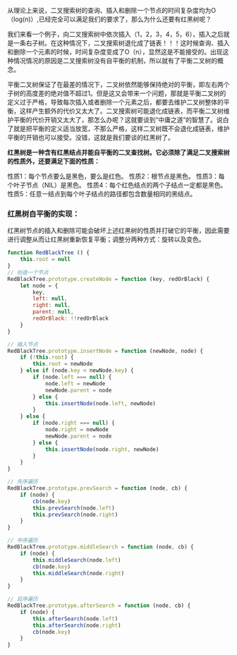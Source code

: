 从理论上来说，二叉搜索树的查询、插入和删除一个节点的时间复杂度均为O（log(n)）,已经完全可以满足我们的要求了，那么为什么还要有红黑树呢？

我们来看一个例子，向二叉搜索树中依次插入（1，2，3，4，5，6），插入之后就是一条右子树。在这种情况下，二叉搜索树退化成了链表！！！这时候查询、插入和删除一个元素的时候，时间复杂度变成了O（n），显然这是不能接受的。出现这种情况情况的原因是二叉搜索树没有自平衡的机制，所以就有了平衡二叉树的概念。

平衡二叉树保证了在最差的情况下，二叉树依然能够保持绝对的平衡，即左右两个子树的高度差的绝对值不超过1。但是这又会带来一个问题，那就是平衡二叉树的定义过于严格，导致每次插入或者删除一个元素之后，都要去维护二叉树整体的平衡，这样产生额外的代价又太大了。二叉搜索树可能退化成链表，而平衡二叉树维护平衡的代价开销又太大了，那怎么办呢？这就要谈到“中庸之道”的智慧了。说白了就是把平衡的定义适当放宽，不那么严格，这样二叉树既不会退化成链表，维护平衡的开销也可以接受。没错，这就是我们要谈的红黑树了。

**红黑树是一种含有红黑结点并能自平衡的二叉查找树。它必须除了满足二叉搜索树的性质外，还要满足下面的性质：**

性质1：每个节点要么是黑色，要么是红色。
性质2：根节点是黑色。
性质3：每个叶子节点（NIL）是黑色。
性质4：每个红色结点的两个子结点一定都是黑色。
性质5：任意一结点到每个叶子结点的路径都包含数量相同的黑结点。

### 红黑树自平衡的实现：

红黑树节点的插入和删除可能会破坏上述红黑树的性质并打破它的平衡，因此需要进行调整从而让红黑树重新恢复平衡；调整分两种方式：旋转以及变色。

```javascript
function RedBlackTree () {
    this.root = null
}
// 创造一个节点
RedBlackTree.prototype.createNode = function (key, redOrBlack) {
    let node = {
    	key,
        left: null,
        right: null,
        parent: null,
        redOrBlack: !!redOrBlack
    }
}

// 插入节点
RedBlackTree.prototype.insertNode = function (newNode, node) {
    if (!this.root) {
        this.root = newNode
    } else if (node.key < newNode.key) {
        if (node.left === null) {
            node.left = newNode
            newNode.parent = node
        } else {
            this.insertNode(node.left, newNode)
        }
    } else {
        if (node.right === null) {
            node.right = newNode
            newNode.parent = node
        } else {
            this.insertNode(node.right, newNode)
        }
    }
}

// 先序遍历
RedBlackTree.prototype.prevSearch = function (node, cb) {
    if (node) {
        cb(node.key)
        this.prevSearch(node.left)
        this.prevSearch(node.right)
    }
}

// 中序遍历
RedBlackTree.prototype.middleSearch = function (node, cb) {
    if (node) {
        this.middleSearch(node.left)
        cb(node.key)
        this.middleSearch(node.right)
    }
}

// 后序遍历
RedBlackTree.prototype.afterSearch = function (node, cb) {
    if (node) {
        this.afterSearch(node.left)
        this.afterSearch(node.right)
        cb(node.key)
    }
}
```

